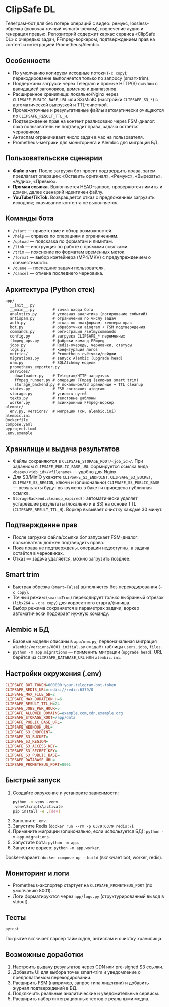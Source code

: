 ﻿# ClipSafe DL

Телеграм-бот для без потерь операций с видео: ремукс, lossless-обрезка (включая точный «smart»-режим), извлечение аудио и генерация превью. Репозиторий содержит каркас сервиса «ClipSafe DL» с очередью задач, FFmpeg-воркером, подтверждением прав на контент и интеграцией Prometheus/Alembic.

## Особенности
- По умолчанию копируем исходные потоки (`-c copy`); перекодирование выполняется только по запросу (smart-trim).
- Поддержаны загрузки через Telegram и прямые HTTP(S) ссылки с валидацией заголовков, доменов и диапазонов.
- Расширенное хранилище: локально/Nginx через `CLIPSAFE_PUBLIC_BASE_URL` или S3/MinIO (настройки `CLIPSAFE_S3_*`) с автоматической выгрузкой и TTL-очисткой.
- Промежуточные и результативные файлы автоматически очищаются по `CLIPSAFE_RESULT_TTL_H`.
- Подтверждение прав на контент реализовано через FSM-диалог: пока пользователь не подтвердит права, задача остаётся черновиком.
- Антиспам ограничивает число задач в час на пользователя.
- Prometheus-метрики для мониторинга и Alembic для миграций БД.

## Пользовательские сценарии
- **Файл в чат.** После загрузки бот просит подтвердить права, затем предлагает операции: «Оставить оригинал», «Ремукс», «Вырезать», «Аудио», «Превью».
- **Прямая ссылка.** Выполняется HEAD-запрос, проверяются лимиты и домен, далее сценарий идентичен файлу.
- **YouTube/TikTok.** Возвращается отказ с предложением загрузить исходник; скачивание контента не выполняется.

## Команды бота
- `/start` — приветствие и обзор возможностей.
- `/help` — справка по операциям и ограничениям.
- `/upload` — подсказка по форматам и лимитам.
- `/link` — инструкция по работе с прямыми ссылками.
- `/trim` — пояснение по форматам временных меток.
- `/format` — выбор контейнера (MP4/MKV) с предупреждением о совместимости.
- `/queue` — последние задачи пользователя.
- `/cancel` — отмена последнего черновика.

## Архитектура (Python стек)
```
app/
  __init__.py
  __main__.py        # точка входа бота
  analytics.py       # условная аналитика (логирование событий)
  antispam.py        # ограничения по числу задач
  auth.py            # отказ по платформам, хелперы прав
  bot.py             # обработчики aiogram + FSM подтверждения
  commands.py        # регистрация /setmycommands
  config.py          # загрузка CLIPSAFE_* переменных
  ffmpeg_ops.py      # фабрики команд FFmpeg
  jobs.py            # Redis-очередь, черновики, статусы
  logs.py            # конфигурация логов
  metrics/           # Prometheus счётчики/гейджи
  migrations.py      # запуск Alembic (upgrade head)
  orm.py             # SQLAlchemy модели
  prometheus_exporter.py
  services/
    downloader.py    # Telegram/HTTP-загрузчик
    ffmpeg_runner.py # операции FFmpeg (включая smart trim)
    storage_backend.py # локальное/S3 хранилище + TTL cleanup
  states.py          # FSM состояния aiogram
  storage.py         # утилиты путей
  texts.py           # текстовые шаблоны
  worker.py          # асинхронный FFmpeg-воркер
alembic/
  env.py, versions/  # миграции (см. alembic.ini)
alembic.ini
Dockerfile
compose.yaml
pyproject.toml
.env.example
```

## Хранилище и выдача результатов
- Файлы сохраняются в `CLIPSAFE_STORAGE_ROOT/<job_id>/`. При заданном `CLIPSAFE_PUBLIC_BASE_URL` формируется ссылка вида `<base>/<job_id>/<filename>` — удобно для Nginx.
- Для S3/MinIO укажите `CLIPSAFE_S3_ENDPOINT`, `CLIPSAFE_S3_BUCKET`, `CLIPSAFE_S3_REGION`, ключи и (опционально) `CLIPSAFE_S3_PUBLIC_BASE` — результаты будут выгружены в бакет и приведена публичная ссылка.
- `StorageBackend.cleanup_expired()` автоматически удаляет устаревшие результаты (локально и в S3) на основе TTL (`CLIPSAFE_RESULT_TTL_H`). Воркер вызывает очистку каждые 30 минут.

## Подтверждение прав
- После загрузки файла/ссылки бот запускает FSM-диалог: пользователь должен подтвердить права.
- Пока права не подтверждены, операции недоступны, а задача остаётся в черновиках.
- Отказ — задача удаляется, можно загрузить позднее.

## Smart trim
- Быстрая обрезка (`smart=False`) выполняется без перекодирования (`-c copy`).
- Точный режим (`smart=True`) перекодирует только выбранный отрезок (`libx264` + `-c:a copy`) для корректного старта/финиша.
- Выбор режима сохраняется в параметрах задачи; воркер автоматически подбирает нужную команду.

## Alembic и БД
- Базовые модели описаны в `app/orm.py`; первоначальная миграция `alembic/versions/0001_initial.py` создаёт таблицы `users`, `jobs`, `files`.
- `python -m app.migrations` — применить миграции (`upgrade head`). URL берётся из `CLIPSAFE_DATABASE_URL` или `alembic.ini`.

## Настройки окружения (.env)
```ini
CLIPSAFE_BOT_TOKEN=000000:your-telegram-bot-token
CLIPSAFE_REDIS_URL=redis://redis:6379/0
CLIPSAFE_MAX_FILE_GB=2
CLIPSAFE_MAX_DURATION_H=6
CLIPSAFE_RESULT_TTL_H=24
CLIPSAFE_JOBS_PER_HOUR=5
CLIPSAFE_ALLOWED_DOMAINS=example.com,cdn.example.org
CLIPSAFE_STORAGE_ROOT=/app/data
CLIPSAFE_PUBLIC_BASE_URL=
CLIPSAFE_WEBHOOK_URL=
CLIPSAFE_S3_ENDPOINT=
CLIPSAFE_S3_BUCKET=
CLIPSAFE_S3_REGION=
CLIPSAFE_S3_ACCESS_KEY=
CLIPSAFE_S3_SECRET_KEY=
CLIPSAFE_S3_PUBLIC_BASE=
CLIPSAFE_DATABASE_URL=
CLIPSAFE_PROMETHEUS_PORT=8001
```

## Быстрый запуск
1. Создайте окружение и установите зависимости:
   ```bash
   python -m venv .venv
   .venv\Scripts\activate
   pip install -e .[dev]
   ```
2. Заполните `.env`.
3. Запустите Redis (`docker run --rm -p 6379:6379 redis:7`).
4. Примените миграции (опционально, если используется БД): `python -m app.migrations`.
5. Запустите бота: `python -m app`.
6. Запустите воркер: `python -m app.worker`.

Docker-вариант: `docker compose up --build` (включает bot, worker, redis).

## Мониторинг и логи
- Prometheus-экспортер стартует на `CLIPSAFE_PROMETHEUS_PORT` (по умолчанию 8001).
- Логи форматируются через `app/logs.py` (структурированный вывод в stdout).

## Тесты
```bash
pytest
```
Покрытие включает парсер таймкодов, антиспам и очистку хранилища.

## Возможные доработки
1. Настроить выдачу результатов через CDN или pre-signed S3 ссылки.
2. Добавить UI для выбора точек smart-trim и уведомление о предполагаемом перекодировании.
3. Расширить FSM (например, запрос типа лицензии) и добавить журнал подтверждений в БД.
4. Подключить реальные аналитические и уведомительные сервисы.
5. Расширить набор интеграционных тестов с реальными медиа.
